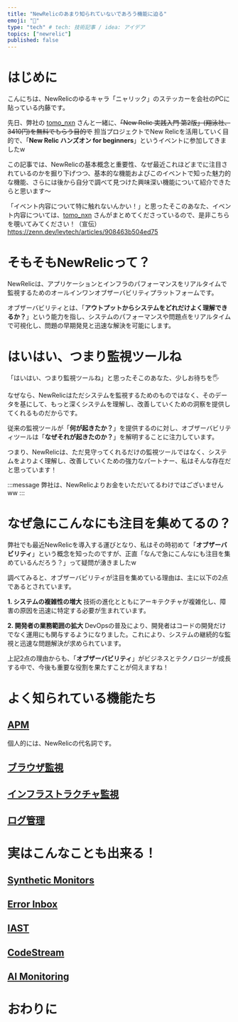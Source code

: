```yaml
---
title: "NewRelicのあまり知られていないであろう機能に迫る"
emoji: "🔭"
type: "tech" # tech: 技術記事 / idea: アイデア
topics: ["newrelic"]
published: false
---
```


# はじめに
こんにちは、NewRelicのゆるキャラ「ニャリック」のステッカーを会社のPCに貼っている内藤です。

先日、弊社の [tomo_nxn](https://zenn.dev/tomo_nxn) さんと一緒に、~~「New Relic 実践入門 第2版」(翔泳社、3410円)を無料でもらう目的で~~ 担当プロジェクトでNew Relicを活用していく目的で、「**New Relic ハンズオン for beginners**」というイベントに参加してきましたw

この記事では、NewRelicの基本概念と重要性、なぜ最近これほどまでに注目されているのかを掘り下げつつ、基本的な機能およびこのイベントで知った魅力的な機能、さらには後から自分で調べて見つけた興味深い機能について紹介できたらと思います〜

「イベント内容について特に触れないんかい！」と思ったそこのあなた、イベント内容については、[tomo_nxn](https://zenn.dev/tomo_nxn) さんがまとめてくださっているので、是非こちらを覗いてみてください！（宣伝）
https://zenn.dev/levtech/articles/908463b504ed75

# そもそもNewRelicって？
NewRelicは、アプリケーションとインフラのパフォーマンスをリアルタイムで監視するためのオールインワンオブザーバビリティプラットフォームです。

オブザーバビリティとは、「**アウトプットからシステムをどれだけよく理解できるか？**」という能力を指し、システムのパフォーマンスや問題点をリアルタイムで可視化し、問題の早期発見と迅速な解決を可能にします。

# はいはい、つまり監視ツールね
「はいはい、つまり監視ツールね」と思ったそこのあなた、少しお待ちを🖐️

なぜなら、NewRelicはただシステムを監視するためのものではなく、そのデータを基にして、もっと深くシステムを理解し、改善していくための洞察を提供してくれるものだからです。

従来の監視ツールが「**何が起きたか？**」を提供するのに対し、オブザーバビリティツールは「**なぜそれが起きたのか？**」を解明することに注力しています。

つまり、NewRelicは、ただ見守ってくれるだけの監視ツールではなく、システムをよりよく理解し、改善していくための強力なパートナー、私はそんな存在だと思っています！

:::message
弊社は、NewRelicよりお金をいただいてるわけではございませんww
:::

# なぜ急にこんなにも注目を集めてるの？
弊社でも最近NewRelicを導入する運びとなり、私はその時初めて「**オブザーバビリティ**」という概念を知ったのですが、正直「なんで急にこんなにも注目を集めているんだろう？」って疑問が湧きましたw 

調べてみると、オブザーバビリティが注目を集めている理由は、主に以下の2点であるとされています。

**1. システムの複雑性の増大**
技術の進化とともにアーキテクチャが複雑化し、障害の原因を迅速に特定する必要が生まれています。

**2. 開発者の業務範囲の拡大**
DevOpsの普及により、開発者はコードの開発だけでなく運用にも関与するようになりました。これにより、システムの継続的な監視と迅速な問題解決が求められています。

上記2点の理由からも、「**オブザーバビリティ**」がビジネスとテクノロジーが成長する中で、今後も重要な役割を果たすことが伺えますね！

# よく知られている機能たち
## [APM](https://docs.newrelic.com/docs/apm/new-relic-apm/getting-started/introduction-apm/)
個人的には、NewRelicの代名詞です。

## [ブラウザ監視](https://docs.newrelic.com/docs/browser/browser-monitoring/getting-started/introduction-browser-monitoring/)

## [インフラストラクチャ監視](https://docs.newrelic.com/docs/infrastructure/infrastructure-monitoring/get-started/get-started-infrastructure-monitoring/0)

## [ログ管理](https://docs.newrelic.com/docs/logs/get-started/get-started-log-management/)

# 実はこんなことも出来る！
## [Synthetic Monitors](https://docs.newrelic.com/docs/synthetics/synthetic-monitoring/using-monitors/intro-synthetic-monitoring/)

## [Error Inbox](https://docs.newrelic.com/docs/apm/errors-inbox/errors-inbox-ui/)

## [IAST](https://docs.newrelic.com/docs/iast/introduction/)

## [CodeStream](https://docs.newrelic.com/docs/codestream/start-here/what-is-codestream/)

## [AI Monitoring](https://docs.newrelic.com/docs/ai-monitoring/intro-to-ai-monitoring/)

# おわりに
